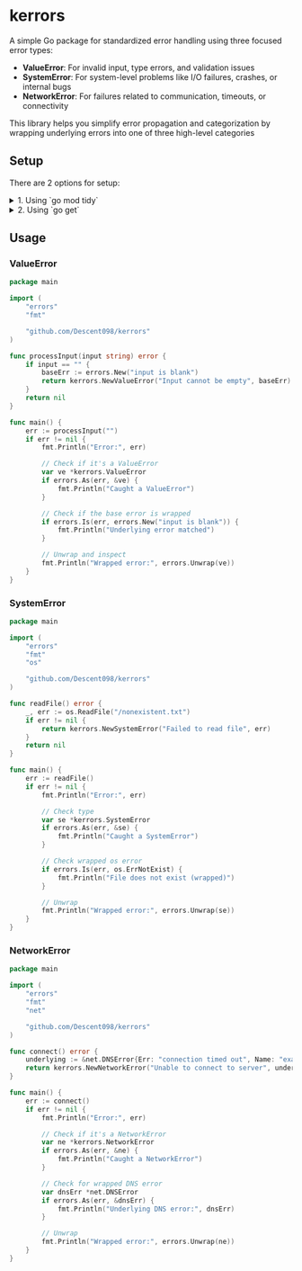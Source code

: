 # kerrors

A simple Go package for standardized error handling using three focused error types: 

- **ValueError**: For invalid input, type errors, and validation issues
- **SystemError**: For system-level problems like I/O failures, crashes, or internal bugs
- **NetworkError**: For failures related to communication, timeouts, or connectivity

This library helps you simplify error propagation and categorization by wrapping underlying errors into one of three high-level categories

## Setup

There are 2 options for setup:

<details><summary>1. Using `go mod tidy`</summary>

Initialize your project with `go mod init <name>`. Then import it in your code and use it:

```go
import (
	"os"

    "github.com/Descent098/kerrors"
)

func readFile() error {
	_, err := os.ReadFile("/nonexistent.txt")
	if err != nil {
		return kerrors.NewSystemError("Failed to read file", err)
	}
	return nil
}
```

Then run `go mod tidy` to download.

</details>

<details><summary>2. Using `go get`</summary>

Install the package using `go get`:

```bash
go get github.com/Descent098/kerrors
```

Import it in your code:

```go
import "github.com/Descent098/kerrors"
```

</details>

## Usage

### ValueError

```go
package main

import (
	"errors"
	"fmt"

	"github.com/Descent098/kerrors"
)

func processInput(input string) error {
	if input == "" {
		baseErr := errors.New("input is blank")
		return kerrors.NewValueError("Input cannot be empty", baseErr)
	}
	return nil
}

func main() {
	err := processInput("")
	if err != nil {
		fmt.Println("Error:", err)

		// Check if it's a ValueError
		var ve *kerrors.ValueError
		if errors.As(err, &ve) {
			fmt.Println("Caught a ValueError")
		}

		// Check if the base error is wrapped
		if errors.Is(err, errors.New("input is blank")) {
			fmt.Println("Underlying error matched")
		}

		// Unwrap and inspect
		fmt.Println("Wrapped error:", errors.Unwrap(ve))
	}
}
```

### SystemError

```go
package main

import (
	"errors"
	"fmt"
	"os"

	"github.com/Descent098/kerrors"
)

func readFile() error {
	_, err := os.ReadFile("/nonexistent.txt")
	if err != nil {
		return kerrors.NewSystemError("Failed to read file", err)
	}
	return nil
}

func main() {
	err := readFile()
	if err != nil {
		fmt.Println("Error:", err)

		// Check type
		var se *kerrors.SystemError
		if errors.As(err, &se) {
			fmt.Println("Caught a SystemError")
		}

		// Check wrapped os error
		if errors.Is(err, os.ErrNotExist) {
			fmt.Println("File does not exist (wrapped)")
		}

		// Unwrap
		fmt.Println("Wrapped error:", errors.Unwrap(se))
	}
}
```

### NetworkError

```go
package main

import (
	"errors"
	"fmt"
	"net"

	"github.com/Descent098/kerrors"
)

func connect() error {
	underlying := &net.DNSError{Err: "connection timed out", Name: "example.com"}
	return kerrors.NewNetworkError("Unable to connect to server", underlying)
}

func main() {
	err := connect()
	if err != nil {
		fmt.Println("Error:", err)

		// Check if it's a NetworkError
		var ne *kerrors.NetworkError
		if errors.As(err, &ne) {
			fmt.Println("Caught a NetworkError")
		}

		// Check for wrapped DNS error
		var dnsErr *net.DNSError
		if errors.As(err, &dnsErr) {
			fmt.Println("Underlying DNS error:", dnsErr)
		}

		// Unwrap
		fmt.Println("Wrapped error:", errors.Unwrap(ne))
	}
}
```


